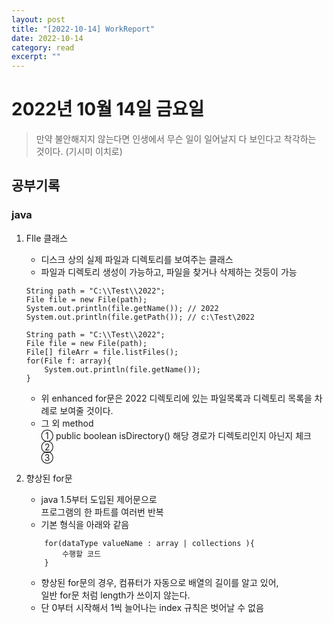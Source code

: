 ```yaml
---
layout: post
title: "[2022-10-14] WorkReport"
date: 2022-10-14
category: read
excerpt: ""
---
```

# 2022년 10월 14일 금요일 
> 만약 불안해지지 않는다면 인생에서 무슨 일이 일어날지 다 보인다고 착각하는 것이다. (기시미 이치로)


## 공부기록 

### java
1. FIle 클래스 
    - 디스크 상의 실제 파일과 디렉토리를 보여주는 클래스
    - 파일과 디렉토리 생성이 가능하고, 파일을 찾거나 삭제하는 것등이 가능 
    ```
    String path = "C:\\Test\\2022";
    File file = new File(path);
    System.out.println(file.getName()); // 2022
    System.out.println(file.getPath()); // c:\Test\2022
    ```

    ```
    String path = "C:\\Test\\2022";
    File file = new File(path);
    File[] fileArr = file.listFiles();
    for(File f: array){
        System.out.println(file.getName());  
    }
    ```
    - 위 enhanced for문은 2022 디렉토리에 있는 파일목록과 디렉토리 목록을 차례로 보여줄 것이다. 
    - 그 외 method <br> ① public boolean isDirectory() 해당 경로가 디렉토리인지 아닌지 체크 
    <br> ②  <br>③

2. 향상된 for문
    - java 1.5부터 도입된 제어문으로 <br> 프로그램의 한 파트를 여러번 반복
    - 기본 형식을 아래와 같음
    ```
        for(dataType valueName : array | collections ){
            수행할 코드
        }
    ```
    - 향상된 for문의 경우, 컴퓨터가 자동으로 배열의 길이를 알고 있어, <br> 일반 for문 처럼  length가 쓰이지 않는다. 
    - 단 0부터 시작해서 1씩 늘어나는 index 규칙은 벗어날 수 없음 
